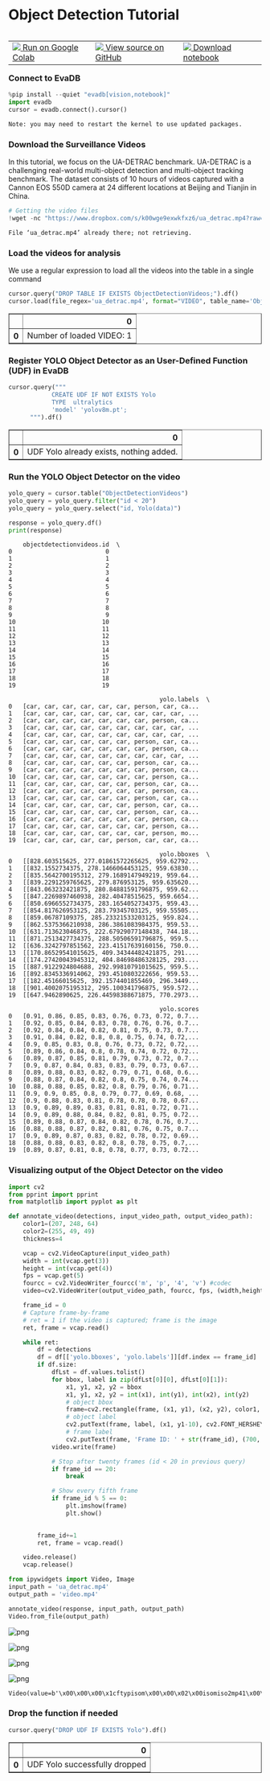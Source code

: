 # Object Detection Tutorial

<table align="left">
  <td>
    <a target="_blank" href="https://colab.research.google.com/github/georgia-tech-db/eva/blob/master/tutorials/02-object-detection.ipynb"><img src="https://www.tensorflow.org/images/colab_logo_32px.png" /> Run on Google Colab</a>
  </td>
  <td>
    <a target="_blank" href="https://github.com/georgia-tech-db/eva/blob/master/tutorials/02-object-detection.ipynb"><img src="https://www.tensorflow.org/images/GitHub-Mark-32px.png" /> View source on GitHub</a>
  </td>
  <td>
    <a target="_blank" href="https://raw.githubusercontent.com/georgia-tech-db/eva/master/tutorials/02-object-detection.ipynb"><img src="https://www.tensorflow.org/images/download_logo_32px.png" /> Download notebook</a>
  </td>
</table><br><br>

### Connect to EvaDB


```python
%pip install --quiet "evadb[vision,notebook]"
import evadb
cursor = evadb.connect().cursor()
```

    Note: you may need to restart the kernel to use updated packages.


### Download the Surveillance Videos

In this tutorial, we focus on the UA-DETRAC benchmark. UA-DETRAC is a challenging real-world multi-object detection and multi-object tracking benchmark. The dataset consists of 10 hours of videos captured with a Cannon EOS 550D camera at 24 different locations at Beijing and Tianjin in China.


```python
# Getting the video files
!wget -nc "https://www.dropbox.com/s/k00wge9exwkfxz6/ua_detrac.mp4?raw=1" -O ua_detrac.mp4
```

    File ‘ua_detrac.mp4’ already there; not retrieving.


### Load the videos for analysis

We use a regular expression to load all the videos into the table in a single command


```python
cursor.query("DROP TABLE IF EXISTS ObjectDetectionVideos;").df()
cursor.load(file_regex='ua_detrac.mp4', format="VIDEO", table_name='ObjectDetectionVideos').df()
```




<div>
<style scoped>
    .dataframe tbody tr th:only-of-type {
        vertical-align: middle;
    }

    .dataframe tbody tr th {
        vertical-align: top;
    }

    .dataframe thead th {
        text-align: right;
    }
</style>
<table border="1" class="dataframe">
  <thead>
    <tr style="text-align: right;">
      <th></th>
      <th>0</th>
    </tr>
  </thead>
  <tbody>
    <tr>
      <th>0</th>
      <td>Number of loaded VIDEO: 1</td>
    </tr>
  </tbody>
</table>
</div>



### Register YOLO Object Detector as an User-Defined Function (UDF) in EvaDB 


```python
cursor.query("""
            CREATE UDF IF NOT EXISTS Yolo
            TYPE  ultralytics
            'model' 'yolov8m.pt';
      """).df()
```




<div>
<style scoped>
    .dataframe tbody tr th:only-of-type {
        vertical-align: middle;
    }

    .dataframe tbody tr th {
        vertical-align: top;
    }

    .dataframe thead th {
        text-align: right;
    }
</style>
<table border="1" class="dataframe">
  <thead>
    <tr style="text-align: right;">
      <th></th>
      <th>0</th>
    </tr>
  </thead>
  <tbody>
    <tr>
      <th>0</th>
      <td>UDF Yolo already exists, nothing added.</td>
    </tr>
  </tbody>
</table>
</div>



### Run the YOLO Object Detector on the video


```python
yolo_query = cursor.table("ObjectDetectionVideos")
yolo_query = yolo_query.filter("id < 20")
yolo_query = yolo_query.select("id, Yolo(data)")

response = yolo_query.df()
print(response)
```

        objectdetectionvideos.id  \
    0                          0   
    1                          1   
    2                          2   
    3                          3   
    4                          4   
    5                          5   
    6                          6   
    7                          7   
    8                          8   
    9                          9   
    10                        10   
    11                        11   
    12                        12   
    13                        13   
    14                        14   
    15                        15   
    16                        16   
    17                        17   
    18                        18   
    19                        19   
    
                                              yolo.labels  \
    0   [car, car, car, car, car, car, person, car, ca...   
    1   [car, car, car, car, car, car, car, car, car, ...   
    2   [car, car, car, car, car, car, car, person, ca...   
    3   [car, car, car, car, car, car, car, car, car, ...   
    4   [car, car, car, car, car, car, car, car, car, ...   
    5   [car, car, car, car, car, car, person, car, ca...   
    6   [car, car, car, car, car, car, car, person, ca...   
    7   [car, car, car, car, car, car, car, car, car, ...   
    8   [car, car, car, car, car, car, person, car, ca...   
    9   [car, car, car, car, car, car, car, person, ca...   
    10  [car, car, car, car, car, car, car, person, ca...   
    11  [car, car, car, car, car, car, person, car, ca...   
    12  [car, car, car, car, car, car, car, person, ca...   
    13  [car, car, car, car, car, car, person, car, ca...   
    14  [car, car, car, car, car, car, person, car, ca...   
    15  [car, car, car, car, car, car, person, car, ca...   
    16  [car, car, car, car, car, car, car, person, ca...   
    17  [car, car, car, car, car, car, car, person, ca...   
    18  [car, car, car, car, car, car, car, person, mo...   
    19  [car, car, car, car, car, person, car, car, ca...   
    
                                              yolo.bboxes  \
    0   [[828.603515625, 277.01861572265625, 959.62792...   
    1   [[832.1552734375, 278.1466064453125, 959.63830...   
    2   [[835.5642700195312, 279.1689147949219, 959.64...   
    3   [[839.2291259765625, 279.876953125, 959.635620...   
    4   [[843.063232421875, 280.84881591796875, 959.62...   
    5   [[847.2269897460938, 282.40478515625, 959.6654...   
    6   [[850.6966552734375, 283.1654052734375, 959.43...   
    7   [[854.817626953125, 283.79345703125, 959.55505...   
    8   [[859.06787109375, 285.23321533203125, 959.824...   
    9   [[862.5375366210938, 286.3861083984375, 959.53...   
    10  [[631.713623046875, 222.67929077148438, 744.18...   
    11  [[871.2513427734375, 288.50506591796875, 959.5...   
    12  [[636.3242797851562, 223.41517639160156, 750.0...   
    13  [[170.86529541015625, 409.34344482421875, 291....   
    14  [[174.27420043945312, 404.84698486328125, 293....   
    15  [[887.9122924804688, 292.99810791015625, 959.5...   
    16  [[892.8345336914062, 293.4510803222656, 959.53...   
    17  [[182.45166015625, 392.1574401855469, 296.3449...   
    18  [[901.4002075195312, 295.100341796875, 959.572...   
    19  [[647.9462890625, 226.44598388671875, 770.2973...   
    
                                              yolo.scores  
    0   [0.91, 0.86, 0.85, 0.83, 0.76, 0.73, 0.72, 0.7...  
    1   [0.92, 0.85, 0.84, 0.83, 0.78, 0.76, 0.76, 0.7...  
    2   [0.92, 0.84, 0.84, 0.82, 0.81, 0.75, 0.73, 0.7...  
    3   [0.91, 0.84, 0.82, 0.8, 0.8, 0.75, 0.74, 0.72,...  
    4   [0.9, 0.85, 0.83, 0.8, 0.76, 0.73, 0.72, 0.72,...  
    5   [0.89, 0.86, 0.84, 0.8, 0.78, 0.74, 0.72, 0.72...  
    6   [0.89, 0.87, 0.85, 0.81, 0.79, 0.73, 0.72, 0.7...  
    7   [0.9, 0.87, 0.84, 0.83, 0.83, 0.79, 0.73, 0.67...  
    8   [0.89, 0.88, 0.83, 0.82, 0.79, 0.71, 0.68, 0.6...  
    9   [0.88, 0.87, 0.84, 0.82, 0.8, 0.75, 0.74, 0.74...  
    10  [0.88, 0.88, 0.85, 0.82, 0.8, 0.79, 0.76, 0.71...  
    11  [0.9, 0.9, 0.85, 0.8, 0.79, 0.77, 0.69, 0.68, ...  
    12  [0.9, 0.88, 0.83, 0.81, 0.78, 0.78, 0.78, 0.67...  
    13  [0.9, 0.89, 0.89, 0.83, 0.81, 0.81, 0.72, 0.71...  
    14  [0.9, 0.89, 0.88, 0.84, 0.82, 0.81, 0.75, 0.72...  
    15  [0.89, 0.88, 0.87, 0.84, 0.82, 0.78, 0.76, 0.7...  
    16  [0.88, 0.88, 0.87, 0.82, 0.81, 0.76, 0.75, 0.7...  
    17  [0.9, 0.89, 0.87, 0.83, 0.82, 0.78, 0.72, 0.69...  
    18  [0.88, 0.88, 0.83, 0.82, 0.8, 0.78, 0.75, 0.7,...  
    19  [0.89, 0.87, 0.81, 0.8, 0.78, 0.77, 0.73, 0.72...  


### Visualizing output of the Object Detector on the video


```python
import cv2
from pprint import pprint
from matplotlib import pyplot as plt

def annotate_video(detections, input_video_path, output_video_path):
    color1=(207, 248, 64)
    color2=(255, 49, 49)
    thickness=4

    vcap = cv2.VideoCapture(input_video_path)
    width = int(vcap.get(3))
    height = int(vcap.get(4))
    fps = vcap.get(5)
    fourcc = cv2.VideoWriter_fourcc('m', 'p', '4', 'v') #codec
    video=cv2.VideoWriter(output_video_path, fourcc, fps, (width,height))

    frame_id = 0
    # Capture frame-by-frame
    # ret = 1 if the video is captured; frame is the image
    ret, frame = vcap.read() 

    while ret:
        df = detections
        df = df[['yolo.bboxes', 'yolo.labels']][df.index == frame_id]
        if df.size:
            dfLst = df.values.tolist()
            for bbox, label in zip(dfLst[0][0], dfLst[0][1]):
                x1, y1, x2, y2 = bbox
                x1, y1, x2, y2 = int(x1), int(y1), int(x2), int(y2)
                # object bbox
                frame=cv2.rectangle(frame, (x1, y1), (x2, y2), color1, thickness) 
                # object label
                cv2.putText(frame, label, (x1, y1-10), cv2.FONT_HERSHEY_SIMPLEX, 0.9, color1, thickness) 
                # frame label
                cv2.putText(frame, 'Frame ID: ' + str(frame_id), (700, 500), cv2.FONT_HERSHEY_SIMPLEX, 1.2, color2, thickness) 
            video.write(frame)

            # Stop after twenty frames (id < 20 in previous query)
            if frame_id == 20:
                break

            # Show every fifth frame
            if frame_id % 5 == 0:
                plt.imshow(frame)
                plt.show()

        
        frame_id+=1
        ret, frame = vcap.read()

    video.release()
    vcap.release()
```


```python
from ipywidgets import Video, Image
input_path = 'ua_detrac.mp4'
output_path = 'video.mp4'

annotate_video(response, input_path, output_path)
Video.from_file(output_path)
```


    
![png](02-object-detection_files/02-object-detection_14_0.png)
    



    
![png](02-object-detection_files/02-object-detection_14_1.png)
    



    
![png](02-object-detection_files/02-object-detection_14_2.png)
    



    
![png](02-object-detection_files/02-object-detection_14_3.png)
    





    Video(value=b'\x00\x00\x00\x1cftypisom\x00\x00\x02\x00isomiso2mp41\x00\x00\x00\x08free\x00\t5X...')



### Drop the function if needed


```python
cursor.query("DROP UDF IF EXISTS Yolo").df()
```




<div>
<style scoped>
    .dataframe tbody tr th:only-of-type {
        vertical-align: middle;
    }

    .dataframe tbody tr th {
        vertical-align: top;
    }

    .dataframe thead th {
        text-align: right;
    }
</style>
<table border="1" class="dataframe">
  <thead>
    <tr style="text-align: right;">
      <th></th>
      <th>0</th>
    </tr>
  </thead>
  <tbody>
    <tr>
      <th>0</th>
      <td>UDF Yolo successfully dropped</td>
    </tr>
  </tbody>
</table>
</div>


